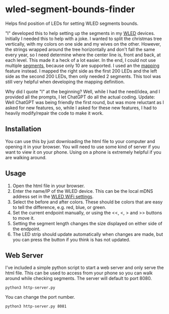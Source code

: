 # wled-segment-bounds-finder
Helps find position of LEDs for setting WLED segments bounds.

"I" developed this to help setting up the segments in my [WLED](https://kno.wled.ge/) devices. Initially I needed this to help with a joke. I wanted to split the christmas tree vertically, with my colors on one side and my wives on the other. However, the strings wrapped around the tree horizontally and don't fall the same every year, so I need determine where the center line is, front and back, at each level. This made it a heck of a lot easier. In the end, I could not use multiple [segments](https://kno.wled.ge/features/segments/), because only 10 are supported. I used an the [mapping](https://kno.wled.ge/advanced/mapping/) feature instead. I mapped the right side as the first 200 LEDs and the left side as the second 200 LEDs, then only needed 2 segments. This tool was still very helpful when developing the mapping definition.

Why did I quote "I" at the beginning?
Well, while I had the need/idea, and I provided all the prompts, I let ChatGPT do all the actual coding. 
Update: Well ChatGPT was being friendly the first round, but was more reluctant as I asked for new features, so, while I asked for these new features, I had to heavily modify/repair the code to make it work. 

## Installation

You can use this by just downloading the html file to your computer and opening it in your browser. You will need to use some kind of server if you want to view it on your phone. Using on a phone is extremely helpful if you are walking around.

## Usage

1. Open the html file in your browser.
2. Enter the name/IP of the WLED device. This can be the local mDNS address set in the [WLED WiFi settings](https://kno.wled.ge/features/settings/).
3. Select the before and after colors. These should be colors that are easy to tell the difference, e.g. red, blue, or green.
4. Set the current endpoint manually, or using the <<, <, > and >> buttons to move it. 
5. Setting the segment length changes the size displayed on either side of the endpoint.
6. The LED strip should update automatically when changes are made, but you can press the button if you think is has not updated.

## Web Server

I've included a simple python script to start a web server and only serve the html file. This can be used to access from your phone so you can walk around while checking segments. The server will default to port 8080.

```
python3 http-server.py
```

You can change the port number.

```
python3 http-server.py 8081
```

